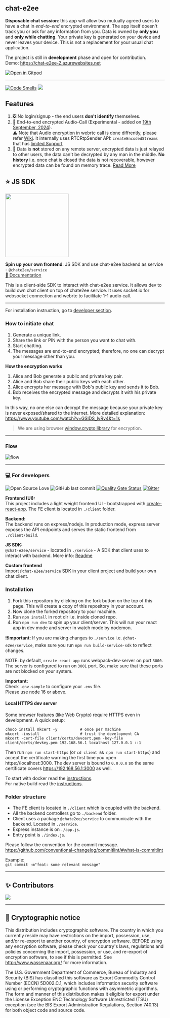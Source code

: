 ## chat-e2ee
**Disposable chat session**: this app will allow two mutually agreed users to have a chat in _end-to-end_ encrypted environment. The app itself doesn't track you or ask for any information from you. Data is owned by **only you** and **only while chatting**. Your private key is generated on your device and never leaves your device. This is not a replacement for your usual chat application.  

The project is still in **development** phase and open for contribution.  
Demo: https://chat-e2ee-2.azurewebsites.net  

[![Open in Gitpod](https://gitpod.io/button/open-in-gitpod.svg)](https://gitpod.io/#https://github.com/muke1908/chat-e2ee)

---
  

[![Code Smells](https://sonarcloud.io/api/project_badges/measure?project=muke1908_chat-e2ee&metric=code_smells)](https://sonarcloud.io/project/issues?id=muke1908_chat-e2ee&resolved=false&types=CODE_SMELL)  [![](https://img.shields.io/github/issues/muke1908/chat-e2ee?style=flat)](https://github.com/muke1908/chat-e2ee/issues) 

## Features

1. :negative_squared_cross_mark: No login/signup - the end users **don't identify** themselves.
2. :closed_lock_with_key:	End-to-end encrypted Audio-Call  (Experimental - added on [19th September, 2024](https://github.com/muke1908/chat-e2ee/commit/efae545c4c378dd7cae3c133843c1d58fded8a56)).  
:warning: Note that Audio encryption in webrtc call is done diffrently, please refer [Wiki](https://github.com/muke1908/chat-e2ee/wiki/End%E2%80%90to%E2%80%90end-encryption-in-Webrtc-audio-call). It internally uses RTCRtpSender API: `createEncodedStreams` that has [limited Support](https://caniuse.com/mdn-api_rtcrtpsender_createencodedstreams)
4. :no_entry_sign: Data is **not** stored on any remote server, encrypted data is just relayed to other users, the data can't be decrypted by any man in the middle. **No history** i.e. once chat is closed the data is not recoverable, however encrypted data can be found on memory trace. [Read More](https://github.com/muke1908/chat-e2ee/wiki/How-and-when-your-data-can-be-compromised%3F)  

## :star: JS SDK 
[<img align="center" width="200" src="https://i.imgur.com/O3Wr6fK.png">](https://github.com/muke1908/chat-e2ee/tree/master/service)  

**Spin up your own frontend**: 
JS SDK and use chat-e2ee backend as service - `@chate2ee/service`  
[ :page_with_curl: Documentation](https://github.com/muke1908/chat-e2ee/tree/master/service)

This is a client-side SDK to interact with chat-e2ee service. It allows dev to build own chat client on top of chate2ee service. It uses socket.io for websocket connection and webrtc to facilitate 1-1 audio call.   


---

For installation instruction, go to [developer section](https://github.com/muke1908/chat-e2ee#computer-for-developers).  

### How to initiate chat

1. Generate a unique link.
2. Share the link or PIN with the person you want to chat with.
3. Start chatting.
4. The messages are end-to-end encrypted; therefore, no one can decrypt your message other than you.

**How the encryption works**

1. Alice and Bob generate a public and private key pair.
2. Alice and Bob share their public keys with each other.
3. Alice encrypts her message with Bob's public key and sends it to Bob.
4. Bob receives the encrypted message and decrypts it with his private key.

In this way, no one else can decrypt the message because your private key is never exposed/shared to the internet.
More detailed explanation: https://www.youtube.com/watch?v=GSIDS_lvRv4&t=1s

> We are using browser [window.crypto library](https://developer.mozilla.org/en-US/docs/Web/API/crypto_property)  for encryption.  

---

### Flow

![flow](https://i.imgur.com/2GrBQMz.jpg)

---

### :computer:	 For developers
![Open Source Love](https://img.shields.io/badge/Open%20Source-with%20love-CRIMSON.svg) ![GitHub last commit](https://img.shields.io/github/last-commit/muke1908/chat-e2ee) [![Quality Gate Status](https://sonarcloud.io/api/project_badges/measure?project=muke1908_chat-e2ee&metric=alert_status)](https://sonarcloud.io/summary/new_code?id=muke1908_chat-e2ee) [![Gitter](https://badges.gitter.im/chat-e2ee/community.svg)](https://gitter.im/chat-e2ee/community?utm_source=badge&utm_medium=badge&utm_campaign=pr-badge)

**Frontend (UI):**  
This project includes a light weight frontend UI - bootstrapped with [create-react-app](https://reactjs.org/docs/create-a-new-react-app.html). The FE client is located in `./client` folder.  

**Backend:**  
The backend runs on express/nodejs. In production mode, express server exposes the API endpoints and serves the static frontend from `./client/build`.   

**JS SDK:**  
`@chat-e2ee/service` - located in `./service` - A SDK that client uses to interact with backend. More info: [Readme](https://github.com/muke1908/chat-e2ee/tree/master/service)

**Custom frontend**  
Import `@chat-e2ee/service` SDK in your client project and build your own chat client.

### Installation

1. Fork this repository by clicking on the fork button on the top of this page. This will create a copy of this repository in your account.
2. Now clone the forked repository to your machine. 
3. Run `npm install` in root dir i.e. inside cloned repo.
4. Run `npm run dev` to spin up your client/server. This will run your react app in dev mode and server in watch mode by nodemon.

:exclamation::exclamation:**Important:**
If you are making changes to `./service` i.e. `@chat-e2ee/service`, make sure you run `npm run build-service-sdk` to reflect changes.

NOTE: by default, `create-react-app` runs webpack-dev-server on port `3000`. The server is configured to run on `3001` port. So, make sure that these ports are not blocked on your system.

**Important:**  
Check `.env.sample` to configure your `.env` file.  
Please use node 16 or above.   

#### Local HTTPS dev server

Some browser features (like Web Crypto) require HTTPS even in development. A quick setup:

```
choco install mkcert -y          # once per machine
mkcert -install                  # trust the development CA
mkcert -cert-file client/certs/devcert.pem -key-file client/certs/devkey.pem 192.168.56.1 localhost 127.0.0.1 ::1
```

Then run `npm run start-https` (or `cd client && npm run start-https`) and accept the certificate warning the first time you open https://localhost:3000. The dev server is bound to `0.0.0.0` so the same certificate covers https://192.168.56.1:3000 as well.

To start with docker read the [instructions](https://github.com/muke1908/chat-e2ee/tree/master/docker).   
For native build read the [instructions](https://github.com/muke1908/chat-e2ee/tree/master/native).

### Folder structure

- The FE client is located in `./client` which is coupled with the backend.
- All the backend controllers go to `./backend` folder.
- Client uses a package `@chate2ee/service` to communicate with the backend. Located in `./service`.  
- Express instance is on `./app.js`.
- Entry point is `./index.js`.


Please follow the convention for the commit message.  
https://github.com/conventional-changelog/commitlint/#what-is-commitlint

Example:  
`git commit -m"feat: some relevant message"`

---

## ✨ Contributors

 <img src="https://contributors-img.web.app/image?repo=muke1908/chat-e2ee" />

---
## :closed_lock_with_key:	 Cryptographic notice
This distribution includes cryptographic software. The country in which you currently reside may have restrictions on the import, possession, use, and/or re-export to another country, of encryption software. BEFORE using any encryption software, please check your country's laws, regulations and policies concerning the import, possession, or use, and re-export of encryption software, to see if this is permitted. See http://www.wassenaar.org/ for more information.

The U.S. Government Department of Commerce, Bureau of Industry and Security (BIS) has classified this software as Export Commodity Control Number (ECCN) 5D002.C.1, which includes information security software using or performing cryptographic functions with asymmetric algorithms. The form and manner of this distribution makes it eligible for export under the License Exception ENC Technology Software Unrestricted (TSU) exception (see the BIS Export Administration Regulations, Section 740.13) for both object code and source code.
